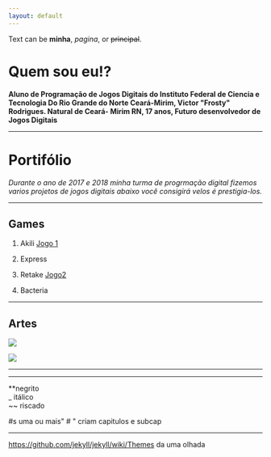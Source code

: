 ```yaml
---
layout: default
---  
```

Text can be **minha**, _pagina_, or ~~principal~~.
# **Quem sou eu!?**  
**Aluno de Programação de Jogos Digitais do Instituto Federal de Ciencia e Tecnologia Do Rio Grande do Norte Ceará-Mirim, Victor "Frosty" Rodrigues. Natural de Ceará- Mirim RN, 17 anos, Futuro desenvolvedor de Jogos Digitais**   
* * * 
# Portifólio 
  _Durante o ano de 2017 e 2018 minha turma de progrmação digital fizemos varios projetos de jogos digitais abaixo você consigirá velos é prestigia-los._
* * *  
## Games  
1. Akili [Jogo 1](https://elielton90.github.io/Akili/)  

2. Express  

3. Retake [Jogo2](https://jldifrn.github.io/ArdenasRetake/)    

4. Bacteria
* * *  
## Artes  


![](https://orig00.deviantart.net/cc86/f/2015/014/9/e/m4a4_asiimov___pixel_art_by_stephenmdw-d8dy367.png)    


![](site2.png)


* * *   

* * *  
**negrito  
_ itálico  
~~ riscado  

#s uma ou mais" # " criam capitulos e subcap

* * *  
https://github.com/jekyll/jekyll/wiki/Themes da uma olhada




